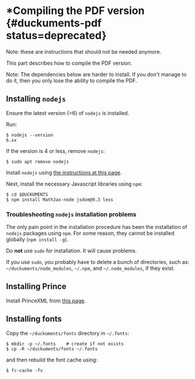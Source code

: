 # \*Compiling the PDF version  {#duckuments-pdf status=deprecated}

Note: these are instructions that should not be needed anymore.

This part describes how to compile the PDF version.

Note: The dependencies below are harder to install. If you don't manage to do it, then you only lose the ability to compile the PDF. 

## Installing `nodejs`

Ensure the latest version (>6) of `nodejs` is installed.

Run:

    $ nodejs --version
    6.xx

If the version is 4 or less, remove `nodejs`:

    $ sudo apt remove nodejs

Install `nodejs` using [the instructions at this page][nodejs].

[nodejs]: https://nodejs.org/en/download/package-manager/#debian-and-ubuntu-based-linux-distributions

Next, install the necessary Javascript libraries using `npm`:

    $ cd $DUCKUMENTS
    $ npm install MathJax-node jsdom@9.3 less


### Troubleshooting `nodejs` installation problems

The only pain point  in the installation procedure has been the installation of `nodejs` packages using `npm`. For some reason, they cannot be installed globally (`npm install -g`).

Do **not** use `sudo` for installation. It will cause problems.

If you use `sudo`, you probably have to delete a bunch of directories,
such as: `~/duckuments/node_modules`, `~/.npm`, and `~/.node_modules`, if they exist.

## Installing Prince

Install PrinceXML from [this page](https://www.princexml.com/download/).

## Installing fonts


Copy the `~/duckuments/fonts` directory in `~/.fonts`:

    $ mkdir -p ~/.fonts    # create if not exists
    $ cp -R ~/duckuments/fonts ~/.fonts

and then rebuild the font cache using:

    $ fc-cache -fv

